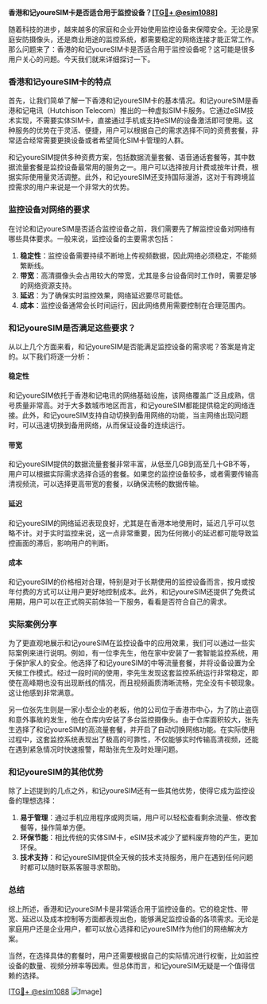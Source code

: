 **香港和记youreSIM卡是否适合用于监控设备？[[TG💪+ @esim1088](https://t.me/s/esim1088)]**

随着科技的进步，越来越多的家庭和企业开始使用监控设备来保障安全。无论是家庭安防摄像头，还是商业用途的监控系统，都需要稳定的网络连接才能正常工作。那么问题来了：香港的和记youreSIM卡是否适合用于监控设备呢？这可能是很多用户关心的问题。今天我们就来详细探讨一下。

### 香港和记youreSIM卡的特点

首先，让我们简单了解一下香港和记youreSIM卡的基本情况。和记youreSIM是香港和记电讯（Hutchison Telecom）推出的一种虚拟SIM卡服务。它通过eSIM技术实现，不需要实体SIM卡，直接通过手机或支持eSIM的设备激活即可使用。这种服务的优势在于灵活、便捷，用户可以根据自己的需求选择不同的资费套餐，非常适合经常需要更换设备或者希望简化SIM卡管理的人群。

和记youreSIM提供多种资费方案，包括数据流量套餐、语音通话套餐等，其中数据流量套餐是监控设备最常用的服务之一。用户可以选择按月计费或按年计费，根据实际使用量灵活调整。此外，和记youreSIM还支持国际漫游，这对于有跨境监控需求的用户来说是一个非常大的优势。

### 监控设备对网络的要求

在讨论和记youreSIM是否适合监控设备之前，我们需要先了解监控设备对网络有哪些具体要求。一般来说，监控设备的主要需求包括：

1. **稳定性**：监控设备需要持续不断地上传视频数据，因此网络必须稳定，不能频繁断线。
2. **带宽**：高清摄像头会占用较大的带宽，尤其是多台设备同时工作时，需要足够的网络资源支持。
3. **延迟**：为了确保实时监控效果，网络延迟要尽可能低。
4. **成本**：监控设备通常会长时间运行，因此网络费用需要控制在合理范围内。

### 和记youreSIM是否满足这些要求？

从以上几个方面来看，和记youreSIM是否能满足监控设备的需求呢？答案是肯定的。以下我们将逐一分析：

#### 稳定性

和记youreSIM依托于香港和记电讯的网络基础设施，该网络覆盖广泛且成熟，信号质量非常高。对于大多数城市地区而言，和记youreSIM都能提供稳定的网络连接。此外，和记youreSIM支持自动切换到备用网络的功能，当主网络出现问题时，可以迅速切换到备用网络，从而保证设备的连续运行。

#### 带宽

和记youreSIM提供的数据流量套餐非常丰富，从低至几GB到高至几十GB不等，用户可以根据实际需求选择合适的套餐。如果您的监控设备较多，或者需要传输高清视频流，可以选择更高带宽的套餐，以确保流畅的数据传输。

#### 延迟

和记youreSIM的网络延迟表现良好，尤其是在香港本地使用时，延迟几乎可以忽略不计。对于实时监控来说，这一点非常重要，因为任何微小的延迟都可能导致监控画面的滞后，影响用户的判断。

#### 成本

和记youreSIM的价格相对合理，特别是对于长期使用的监控设备而言，按月或按年付费的方式可以让用户更好地控制成本。此外，和记youreSIM还提供了免费试用期，用户可以在正式购买前体验一下服务，看看是否符合自己的需求。

### 实际案例分享

为了更直观地展示和记youreSIM在监控设备中的应用效果，我们可以通过一些实际案例来进行说明。例如，有一位李先生，他在家中安装了一套智能监控系统，用于保护家人的安全。他选择了和记youreSIM的中等流量套餐，并将设备设置为全天候工作模式。经过一段时间的使用，李先生发现这套监控系统运行非常稳定，即使在高峰期也没有出现断线的情况，而且视频画质清晰流畅，完全没有卡顿现象。这让他感到非常满意。

另一位张先生则是一家小型企业的老板，他的公司位于香港市中心，为了防止盗窃和意外事故的发生，他在仓库内安装了多台监控摄像头。由于仓库面积较大，张先生选择了和记youreSIM的高流量套餐，并开启了自动切换网络功能。在实际使用过程中，这套监控系统表现出了极高的可靠性，不仅能够实时传输高清视频，还能在遇到紧急情况时快速报警，帮助张先生及时处理问题。

### 和记youreSIM的其他优势

除了上述提到的几点之外，和记youreSIM还有一些其他优势，使得它成为监控设备的理想选择：

1. **易于管理**：通过手机应用程序或网页端，用户可以轻松查看剩余流量、修改套餐等，操作简单方便。
2. **环保节能**：相比传统的实体SIM卡，eSIM技术减少了塑料废弃物的产生，更加环保。
3. **技术支持**：和记youreSIM提供全天候的技术支持服务，用户在遇到任何问题时都可以随时联系客服寻求帮助。

### 总结

综上所述，香港和记youreSIM卡是非常适合用于监控设备的。它的稳定性、带宽、延迟以及成本控制等方面都表现出色，能够满足监控设备的各项需求。无论是家庭用户还是企业用户，都可以放心选择和记youreSIM作为他们的网络解决方案。

当然，在选择具体的套餐时，用户还需要根据自己的实际情况进行权衡，比如监控设备的数量、视频分辨率等因素。但总体而言，和记youreSIM无疑是一个值得信赖的选择。

[[TG💪+ @esim1088](https://t.me/s/esim1088) ![Image](https://i.postimg.cc/4NQfJmqS/Snipaste-2025-05-13-00-14-12.png)]